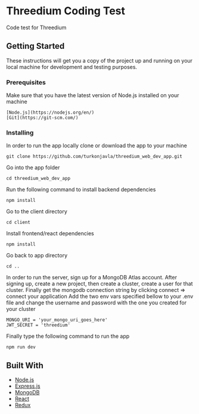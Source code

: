# Threedium Coding Test

Code test for Threedium

## Getting Started

These instructions will get you a copy of the project up and running on your local machine for development and testing purposes.

### Prerequisites

Make sure that you have the latest version of Node.js installed on your machine

```
[Node.js](https://nodejs.org/en/)
[Git](https://git-scm.com/)
```

### Installing

In order to run the app locally clone or download the app to your machine

```
git clone https://github.com/turkonjavla/threedium_web_dev_app.git
```

Go into the app folder

```
cd threedium_web_dev_app
```

Run the following command to install backend dependencies

```
npm install
```

Go to the client directory

```
cd client
```

Install frontend/react dependencies

```
npm install
```

Go back to app directory

```
cd ..
```

In order to run the server, sign up for a MongoDB Atlas account.
After signing up, create a new project, then create a cluster, create a user for that cluster.
Finally get the mongodb connection string by clicking connect => connect your application
Add the two env vars specified bellow to your .env file and change the username and password with the one you created for your cluster

```
MONGO_URI = 'your_mongo_uri_goes_here'
JWT_SECRET = 'threedium'
```

Finally type the following command to run the app

```
npm run dev
```

## Built With

* [Node.js](https://nodejs.org/en/)
* [Express.js](https://expressjs.com/)
* [MongoDB](https://www.mongodb.com/)
* [React](https://reactjs.org/)
* [Redux](https://redux.js.org/)